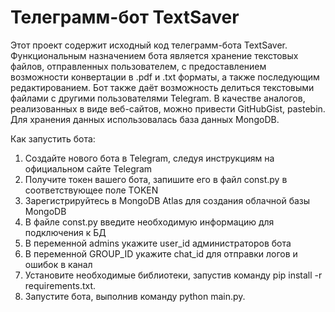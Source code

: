 # Телеграмм-бот TextSaver

Этот проект содержит исходный код телеграмм-бота TextSaver.
Функциональным назначением бота является хранение текстовых файлов, 
отправленных пользователем, с предоставлением возможности конвертации в 
.pdf и .txt форматы, а также последующим редактированием. 
Бот также даёт возможность делиться текстовыми файлами с другими пользователями Telegram. 
В качестве аналогов, реализованных в виде веб-сайтов, можно привести GitHubGist, pastebin. 
Для хранения данных использовалась база данных MongoDB.

Как запустить бота:
1. Создайте нового бота в Telegram, следуя инструкциям на официальном сайте Telegram
2. Получите токен вашего бота, запишите его в файл const.py в соответствующее поле TOKEN
3. Зарегистрируйтесь в MongoDB Atlas для создания облачной базы MongoDB
4. В файле const.py введите необходимую информацию для подключения к БД
5. В переменной admins укажите user_id администраторов бота
6. В переменной GROUP_ID укажите chat_id для отправки логов и ошибок в канал
7. Установите необходимые библиотеки, запустив команду pip install -r requirements.txt.
8. Запустите бота, выполнив команду python main.py.